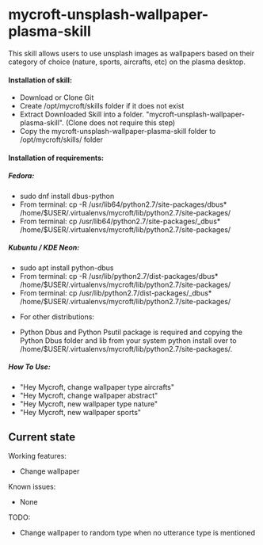 # mycroft-unsplash-wallpaper-plasma-skill
This skill allows users to use unsplash images as wallpapers based on their category of choice (nature, sports, aircrafts, etc) on the plasma desktop.

#### Installation of skill:
* Download or Clone Git
* Create /opt/mycroft/skills folder if it does not exist
* Extract Downloaded Skill into a folder. "mycroft-unsplash-wallpaper-plasma-skill". (Clone does not require this step)
* Copy the mycroft-unsplash-wallpaper-plasma-skill folder to /opt/mycroft/skills/ folder

#### Installation of requirements:
##### Fedora: 
- sudo dnf install dbus-python
- From terminal: cp -R /usr/lib64/python2.7/site-packages/dbus* /home/$USER/.virtualenvs/mycroft/lib/python2.7/site-packages/
- From terminal: cp /usr/lib64/python2.7/site-packages/_dbus* /home/$USER/.virtualenvs/mycroft/lib/python2.7/site-packages/

##### Kubuntu / KDE Neon: 
- sudo apt install python-dbus
- From terminal: cp -R /usr/lib/python2.7/dist-packages/dbus* /home/$USER/.virtualenvs/mycroft/lib/python2.7/site-packages/
- From terminal: cp /usr/lib/python2.7/dist-packages/_dbus* /home/$USER/.virtualenvs/mycroft/lib/python2.7/site-packages/

* For other distributions:
- Python Dbus and Python Psutil package is required and copying the Python Dbus folder and lib from your system python install over to /home/$USER/.virtualenvs/mycroft/lib/python2.7/site-packages/.

##### How To Use: 

- "Hey Mycroft, change wallpaper type aircrafts"
- "Hey Mycroft, change wallpaper abstract"
- "Hey Mycroft, new wallpaper type nature"
- "Hey Mycroft, new wallpaper sports" 

## Current state

Working features:
* Change wallpaper

Known issues:
* None

TODO:
* Change wallpaper to random type when no utterance type is mentioned
